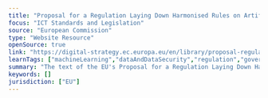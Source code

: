 ```yaml
---
title: "Proposal for a Regulation Laying Down Harmonised Rules on Artificial Intelligence"
focus: "ICT Standards and Legislation"
source: "European Commission"
type: "Website Resource"
openSource: true
link: "https://digital-strategy.ec.europa.eu/en/library/proposal-regulation-laying-down-harmonised-rules-artificial-intelligence-artificial-intelligence"
learnTags: ["machineLearning","dataAndDataSecurity","regulation","government","ict"]
summary: "The text of the EU's Proposal for a Regulation Laying Down Harmonised Rules on Artificial Intelligence."
keywords: []
jurisdiction: ["EU"]
---
```

